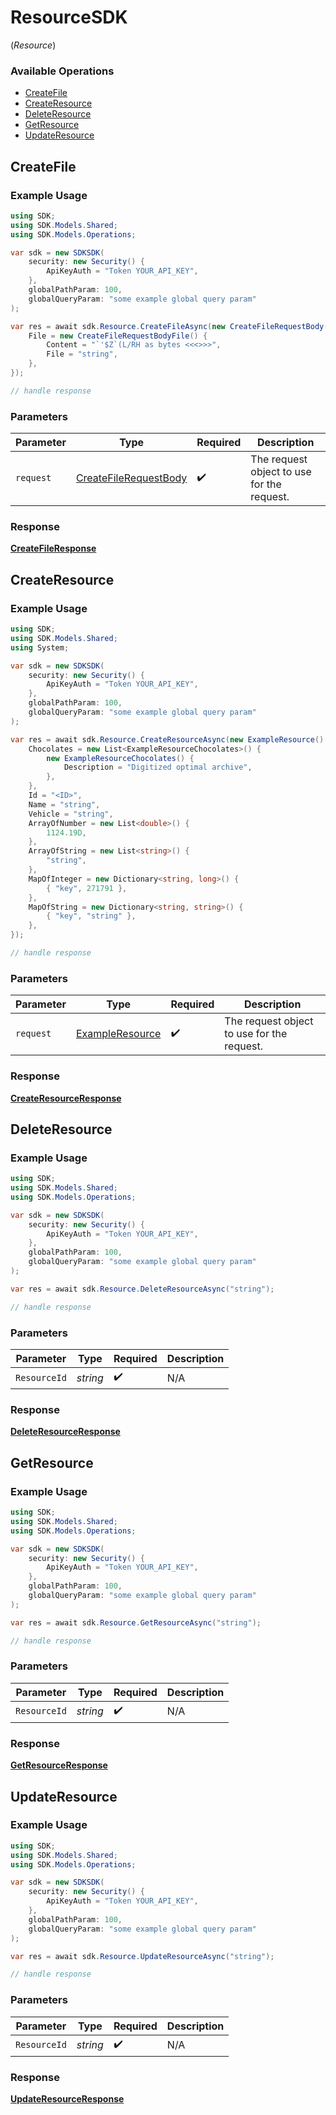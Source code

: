 # ResourceSDK
(*Resource*)

### Available Operations

* [CreateFile](#createfile)
* [CreateResource](#createresource)
* [DeleteResource](#deleteresource)
* [GetResource](#getresource)
* [UpdateResource](#updateresource)

## CreateFile

### Example Usage

```csharp
using SDK;
using SDK.Models.Shared;
using SDK.Models.Operations;

var sdk = new SDKSDK(
    security: new Security() {
        ApiKeyAuth = "Token YOUR_API_KEY",
    },
    globalPathParam: 100,
    globalQueryParam: "some example global query param"
);

var res = await sdk.Resource.CreateFileAsync(new CreateFileRequestBody() {
    File = new CreateFileRequestBodyFile() {
        Content = "`'$Z`(L/RH as bytes <<<>>>",
        File = "string",
    },
});

// handle response
```

### Parameters

| Parameter                                                                 | Type                                                                      | Required                                                                  | Description                                                               |
| ------------------------------------------------------------------------- | ------------------------------------------------------------------------- | ------------------------------------------------------------------------- | ------------------------------------------------------------------------- |
| `request`                                                                 | [CreateFileRequestBody](../../models/operations/CreateFileRequestBody.md) | :heavy_check_mark:                                                        | The request object to use for the request.                                |


### Response

**[CreateFileResponse](../../models/operations/CreateFileResponse.md)**


## CreateResource

### Example Usage

```csharp
using SDK;
using SDK.Models.Shared;
using System;

var sdk = new SDKSDK(
    security: new Security() {
        ApiKeyAuth = "Token YOUR_API_KEY",
    },
    globalPathParam: 100,
    globalQueryParam: "some example global query param"
);

var res = await sdk.Resource.CreateResourceAsync(new ExampleResource() {
    Chocolates = new List<ExampleResourceChocolates>() {
        new ExampleResourceChocolates() {
            Description = "Digitized optimal archive",
        },
    },
    Id = "<ID>",
    Name = "string",
    Vehicle = "string",
    ArrayOfNumber = new List<double>() {
        1124.19D,
    },
    ArrayOfString = new List<string>() {
        "string",
    },
    MapOfInteger = new Dictionary<string, long>() {
        { "key", 271791 },
    },
    MapOfString = new Dictionary<string, string>() {
        { "key", "string" },
    },
});

// handle response
```

### Parameters

| Parameter                                                 | Type                                                      | Required                                                  | Description                                               |
| --------------------------------------------------------- | --------------------------------------------------------- | --------------------------------------------------------- | --------------------------------------------------------- |
| `request`                                                 | [ExampleResource](../../models/shared/ExampleResource.md) | :heavy_check_mark:                                        | The request object to use for the request.                |


### Response

**[CreateResourceResponse](../../models/operations/CreateResourceResponse.md)**


## DeleteResource

### Example Usage

```csharp
using SDK;
using SDK.Models.Shared;
using SDK.Models.Operations;

var sdk = new SDKSDK(
    security: new Security() {
        ApiKeyAuth = "Token YOUR_API_KEY",
    },
    globalPathParam: 100,
    globalQueryParam: "some example global query param"
);

var res = await sdk.Resource.DeleteResourceAsync("string");

// handle response
```

### Parameters

| Parameter          | Type               | Required           | Description        |
| ------------------ | ------------------ | ------------------ | ------------------ |
| `ResourceId`       | *string*           | :heavy_check_mark: | N/A                |


### Response

**[DeleteResourceResponse](../../models/operations/DeleteResourceResponse.md)**


## GetResource

### Example Usage

```csharp
using SDK;
using SDK.Models.Shared;
using SDK.Models.Operations;

var sdk = new SDKSDK(
    security: new Security() {
        ApiKeyAuth = "Token YOUR_API_KEY",
    },
    globalPathParam: 100,
    globalQueryParam: "some example global query param"
);

var res = await sdk.Resource.GetResourceAsync("string");

// handle response
```

### Parameters

| Parameter          | Type               | Required           | Description        |
| ------------------ | ------------------ | ------------------ | ------------------ |
| `ResourceId`       | *string*           | :heavy_check_mark: | N/A                |


### Response

**[GetResourceResponse](../../models/operations/GetResourceResponse.md)**


## UpdateResource

### Example Usage

```csharp
using SDK;
using SDK.Models.Shared;
using SDK.Models.Operations;

var sdk = new SDKSDK(
    security: new Security() {
        ApiKeyAuth = "Token YOUR_API_KEY",
    },
    globalPathParam: 100,
    globalQueryParam: "some example global query param"
);

var res = await sdk.Resource.UpdateResourceAsync("string");

// handle response
```

### Parameters

| Parameter          | Type               | Required           | Description        |
| ------------------ | ------------------ | ------------------ | ------------------ |
| `ResourceId`       | *string*           | :heavy_check_mark: | N/A                |


### Response

**[UpdateResourceResponse](../../models/operations/UpdateResourceResponse.md)**

